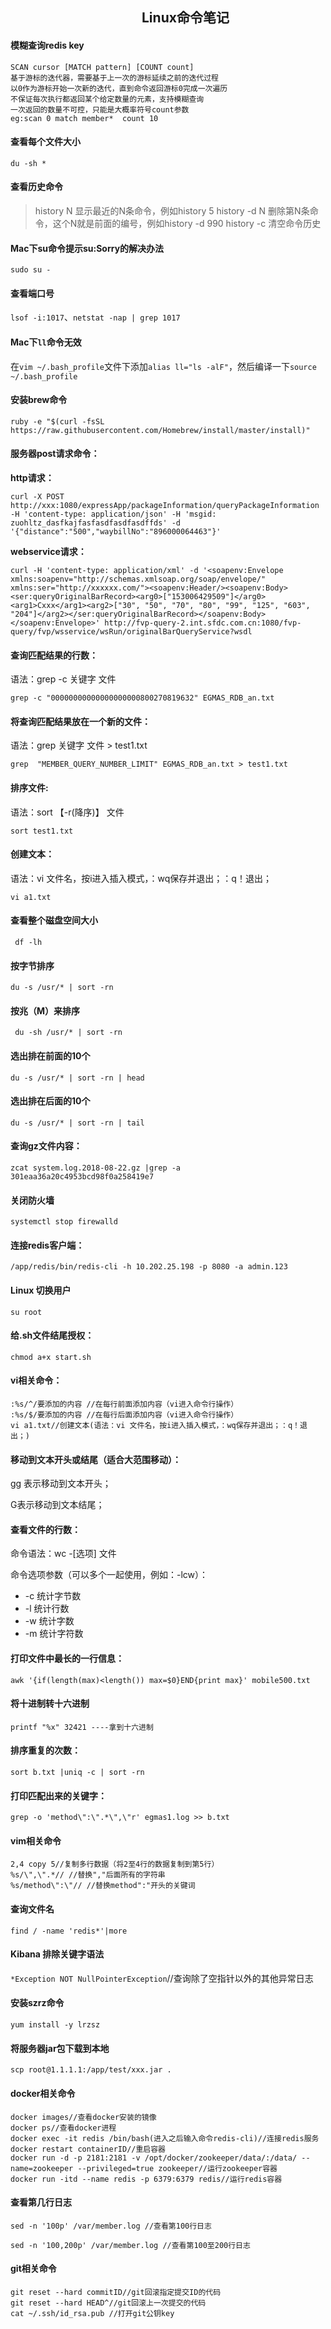 ## &emsp;&emsp;&emsp;&emsp;&emsp;&emsp;&emsp;&emsp;&emsp;&emsp;Linux命令笔记

#### 模糊查询redis key

```shell
SCAN cursor [MATCH pattern] [COUNT count]
基于游标的迭代器，需要基于上一次的游标延续之前的迭代过程
以0作为游标开始一次新的迭代，直到命令返回游标0完成一次遍历
不保证每次执行都返回某个给定数量的元素，支持模糊查询
一次返回的数量不可控，只能是大概率符号count参数
eg:scan 0 match member*  count 10
```

#### 查看每个文件大小

`du -sh *`

#### 查看历史命令

> history N 显示最近的N条命令，例如history 5
> history -d N 删除第N条命令，这个N就是前面的编号，例如history -d 990
> history -c 清空命令历史

#### Mac下su命令提示su:Sorry的解决办法

`sudo su -`

#### 查看端口号

`lsof -i:1017`、`netstat -nap | grep 1017`

#### Mac下`ll`命令无效

在`vim ~/.bash_profile`文件下添加`alias ll="ls -alF"`，然后编译一下`source ~/.bash_profile`

#### 安装brew命令

`ruby -e "$(curl -fsSL https://raw.githubusercontent.com/Homebrew/install/master/install)"`

#### 服务器post请求命令：

**http请求：**

```shell
curl -X POST http://xxx:1080/expressApp/packageInformation/queryPackageInformation -H 'content-type: application/json' -H 'msgid: zuohltz_dasfkajfasfasdfasdfasdffds' -d '{"distance":"500","waybillNo":"896000064463"}'
```

**webservice请求：**

```shell
curl -H 'content-type: application/xml' -d '<soapenv:Envelope xmlns:soapenv="http://schemas.xmlsoap.org/soap/envelope/" xmlns:ser="http://xxxxxx.com/"><soapenv:Header/><soapenv:Body><ser:queryOriginalBarRecord><arg0>["153006429509"]</arg0><arg1>Cxxx</arg1><arg2>["30", "50", "70", "80", "99", "125", "603", "204"]</arg2></ser:queryOriginalBarRecord></soapenv:Body></soapenv:Envelope>' http://fvp-query-2.int.sfdc.com.cn:1080/fvp-query/fvp/wsservice/wsRun/originalBarQueryService?wsdl
```



#### 查询匹配结果的行数：

语法：grep -c 关键字 文件

`grep -c "00000000000000000000800270819632" EGMAS_RDB_an.txt `

#### 将查询匹配结果放在一个新的文件：

语法：grep 关键字 文件 > test1.txt

`grep  "MEMBER_QUERY_NUMBER_LIMIT" EGMAS_RDB_an.txt > test1.txt`

#### 排序文件:

语法：sort 【-r(降序)】 文件

`sort test1.txt `

#### 创建文本：

语法：vi 文件名，按i进入插入模式，：wq保存并退出；：q！退出；

`vi a1.txt`

#### 查看整个磁盘空间大小

` df -lh`

#### 按字节排序

`du -s /usr/* | sort -rn`

#### 按兆（M）来排序

` du -sh /usr/* | sort -rn`

#### 选出排在前面的10个

`du -s /usr/* | sort -rn | head`

#### 选出排在后面的10个

`du -s /usr/* | sort -rn | tail`

#### 查询gz文件内容：

`zcat system.log.2018-08-22.gz |grep -a 301eaa36a20c4953bcd98f0a258419e7`

#### 关闭防火墙

`systemctl stop firewalld`

#### 连接redis客户端：

`/app/redis/bin/redis-cli -h 10.202.25.198 -p 8080 -a admin.123`

#### Linux 切换用户

`su root`

#### 给.sh文件结尾授权：

`chmod a+x start.sh`

#### vi相关命令：

```
:%s/^/要添加的内容 //在每行前面添加内容（vi进入命令行操作）
:%s/$/要添加的内容 //在每行后面添加内容（vi进入命令行操作）
vi a1.txt//创建文本(语法：vi 文件名，按i进入插入模式，：wq保存并退出；：q！退出；)
```

#### 移动到文本开头或结尾（适合大范围移动）：

gg 表示移动到文本开头；

G表示移动到文本结尾；

#### 查看文件的行数：

命令语法：wc -[选项] 文件

命令选项参数（可以多个一起使用，例如：-lcw）：

- -c 统计字节数
- -l 统计行数
- -w 统计字数
- -m 统计字符数

#### 打印文件中最长的一行信息：

`awk '{if(length(max)<length()) max=$0}END{print max}' mobile500.txt`

#### 将十进制转十六进制

`printf "%x" 32421 ----拿到十六进制`

#### 排序重复的次数：

`sort b.txt |uniq -c | sort -rn`

#### 打印匹配出来的关键字：

`grep -o 'method\":\".*\",\"r' egmas1.log >> b.txt`

#### vim相关命令

```shell
2,4 copy 5//复制多行数据（将2至4行的数据复制到第5行）
%s/\",\".*// //替换","后面所有的字符串
%s/method\":\"// //替换method":"开头的关键词
```

#### 查询文件名

`find / -name 'redis*'|more`

#### Kibana 排除关键字语法

`*Exception NOT NullPointerException`//查询除了空指针以外的其他异常日志

#### 安装szrz命令

`yum install -y lrzsz`

#### 将服务器jar包下载到本地

`scp root@1.1.1.1:/app/test/xxx.jar .`

#### docker相关命令

```shell
docker images//查看docker安装的镜像
docker ps//查看docker进程
docker exec -it redis /bin/bash(进入之后输入命令redis-cli)//连接redis服务
docker restart containerID//重启容器
docker run -d -p 2181:2181 -v /opt/docker/zookeeper/data/:/data/ --name=zookeeper --privileged=true zookeeper//运行zookeeper容器
docker run -itd --name redis -p 6379:6379 redis//运行redis容器
```

#### 查看第几行日志

`sed -n '100p' /var/member.log //查看第100行日志`

`sed -n '100,200p' /var/member.log //查看第100至200行日志`

#### git相关命令

```shell
git reset --hard commitID//git回滚指定提交ID的代码
git reset --hard HEAD^//git回滚上一次提交的代码
cat ~/.ssh/id_rsa.pub //打开git公钥key
```